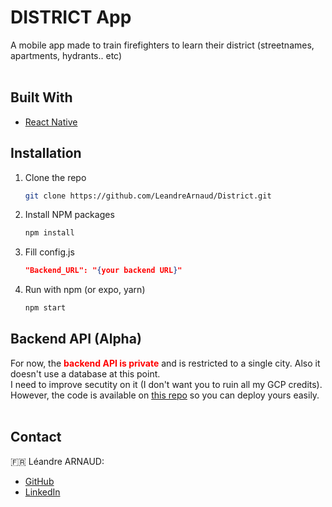 # DISTRICT App

A mobile app made to train firefighters to learn their district (streetnames, apartments, hydrants.. etc)
<br/><br/>



## Built With
- [React Native](https://reactnative.dev)

## Installation
1. Clone the repo
    ```sh
    git clone https://github.com/LeandreArnaud/District.git
    ```
2. Install NPM packages
    ```sh
    npm install
    ```
3. Fill config.js
    ```json
    "Backend_URL": "{your backend URL}"
    ```
4. Run with npm (or expo, yarn)
    ```sh
    npm start
    ```

## Backend API (Alpha)
For now, the 
<span style="color:red">**backend API is private**</span>
and is restricted to a single city. Also it doesn't use a database at this point.<br/>
I need to improve secutity on it (I don't want you to ruin all my GCP credits). <br/>
However, the code is available on 
[this repo](https://github.com/LeandreArnaud/District_backend) 
so you can deploy yours easily.<br/><br/>

## Contact
🇫🇷 Léandre ARNAUD: 
- [GitHub](https://github.com/LeandreArnaud)
- [LinkedIn](https://www.linkedin.com/in/leandre-arnaud/)
